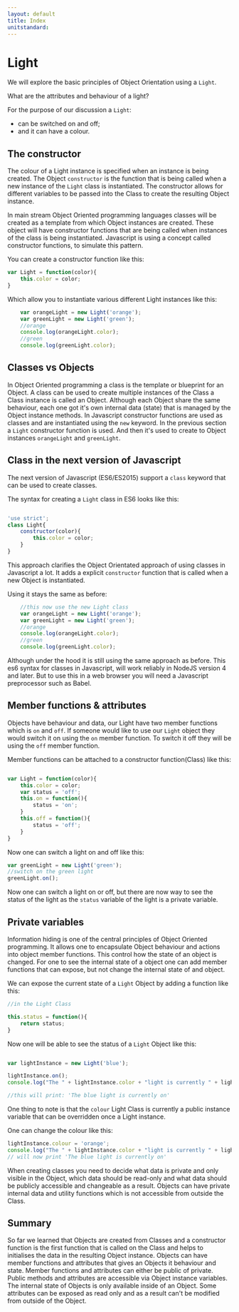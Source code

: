 ```yaml
---
layout: default
title: Index
unitstandard:
---
```


# Light

We will explore the basic principles of Object Orientation using a `Light`.

What are the attributes and behaviour of a light?

For the purpose of our discussion a `Light`:

* can be switched on and off;
* and it can have a colour.

## The constructor

The colour of a Light instance is specified when an instance is being created. The Object `constructor` is the function that is being called when a new instance of the `Light` class is instantiated. The constructor allows for different variables to be passed into the Class to create the resulting Object instance.

In main stream Object Oriented programming languages classes will be created as a template from which Object instances are created. These object will have constructor functions that are being called when instances of the class is being instantiated. Javascript is using a concept called constructor functions, to simulate this pattern.

You can create a constructor function like this:

```javascript
var Light = function(color){
    this.color = color;
}
```

Which allow you to instantiate various different Light instances like this:

```javascript
    var orangeLight = new Light('orange');
    var greenLight = new Light('green');
    //orange
    console.log(orangeLight.color);
    //green
    console.log(greenLight.color);
```

## Classes vs Objects

In Object Oriented programming a class is the template or blueprint for an Object. A class can be used to create multiple instances of the Class a Class instance is called an Object. Although each Object share the same behaviour, each one got it's own internal data (state) that is managed by the Object instance methods. In Javascript constructor functions are used as classes and are instantiated using the `new` keyword. In the previous section a `Light` constructor function is used. And then it's used to create to Object instances `orangeLight` and `greenLight`.

## Class in the next version of Javascript

The next version of Javascript (ES6/ES2015) support a `class` keyword that can be used to create classes.

The syntax for creating a `Light` class in ES6 looks like this:

```javascript

'use strict';
class Light{
    constructor(color){
        this.color = color;
    }
}
```

This approach clarifies the Object Orientated approach of using classes in Javascript a lot. It adds a explicit `constructor` function that is called when a new Object is instantiated.

Using it stays the same as before:

```javascript
    //this now use the new Light class
    var orangeLight = new Light('orange');
    var greenLight = new Light('green');
    //orange
    console.log(orangeLight.color);
    //green
    console.log(greenLight.color);
```

Although under the hood it is still using the same approach as before. This es6 syntax for classes in Javascript, will work reliably in NodeJS version 4 and later. But to use this in a web browser you will need a Javascript preprocessor such as Babel.


## Member functions & attributes

Objects have behaviour and data, our Light have two member functions which is `on` and `off`. If someone would like to use our `Light` object they would switch it on using the `on` member function. To switch it off they will be using the `off` member function.

Member functions can be attached to a constructor function(Class) like this:

```javascript

var Light = function(color){
    this.color = color;
    var status = 'off';
    this.on = function(){
        status = 'on';
    }
    this.off = function(){
        status = 'off';
    }
}
```

Now one can switch a light on and off like this:

```javascript
var greenLight = new Light('green');
//switch on the green light
greenLight.on();
```

Now one can switch a light on or off, but there are now way to see the status of the light as the `status` variable of the light is a private variable.

## Private variables

Information hiding is one of the central principles of Object Oriented programming. It allows one to encapsulate Object behaviour and actions into object member functions. This control how the state of an object is changed. For one to see the internal state of a object one can add member functions that can expose, but not change the internal state of and object.

We can expose the current state of a `Light` Object by adding a function like this:

```javascript
//in the Light Class

this.status = function(){
    return status;
}
```

Now one will be able to see the status of a `Light` Object like this:

```javascript

var lightInstance = new Light('blue');

lightInstance.on();
console.log("The " + lightInstance.color + "light is currently " + lightInstance.status());

//this will print: 'The blue light is currently on'
```

One thing to note is that the `colour` Light Class is currently a public instance variable that can be overridden once a Light instance.

One can change the colour like this:

```javascript
lightInstance.colour = 'orange';
console.log("The " + lightInstance.color + "light is currently " + lightInstance.status());
// will now print 'The blue light is currently on'
```

When creating classes you need to decide what data is private and only visible in the Object, which data should be read-only and what data should be publicly accessible and changeable as a result. Objects can have private internal data and utility functions which is not accessible from outside the Class.

## Summary

So far we learned that Objects are created from Classes and a constructor function is the first function that is called on the Class and helps to initialises the data in the resulting Object instance. Objects can have member functions and attributes that gives an Objects it behaviour and state. Member functions and attributes can either be public of private. Public methods and attributes are accessible via Object instance variables. The internal state of Objects is only available inside of an Object. Some attributes can be exposed as read only and as a result can't be modified from outside of the Object.
